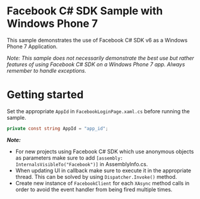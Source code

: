 # Facebook C# SDK Sample with Windows Phone 7

This sample demonstrates the use of Facebook C# SDK v6 as a Windows Phone 7 Application.

_Note: This sample does not necessarily demonstrate the best use but rather features of using Facebook C# SDK on a Windows Phone 7 app. Always remember to handle exceptions._

# Getting started

Set the appropriate `AppId` in `FacebookLoginPage.xaml.cs` before running the sample.

```csharp
private const string AppId = "app_id";
```


_**Note:**_
* For new projects using Facebook C# SDK which use anonymous objects as parameters make sure to add `[assembly: InternalsVisibleTo("Facebook")]` in AssemblyInfo.cs.
* When updating UI in callback make sure to execute it in the appropriate thread. This can be solved by using `Dispatcher.Invoke()` method.
* Create new instance of `FacebookClient` for each `XAsync` method calls in order to avoid the event handler from being fired multiple times.